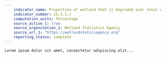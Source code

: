 ```yaml
---
    indicator_name: Proportion of wetland that is degraded over total wetland area
    indicator_number: 15.3.1.c
    computation_units: Percentage
    source_active_1: true
    source_organisation_1: Wetland Statistics Agency
    source_url_1: "https://wetlandstaticsagency.org"
    reporting_status: complete
---
```

    Lorem ipsum dolor sit amet, consectetur adipiscing elit...
